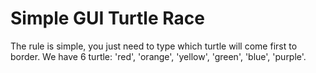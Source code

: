 # Simple GUI Turtle Race

The rule is simple, you just need to type which turtle will come first to border. We have 6 turtle: 'red', 'orange', 'yellow', 'green', 'blue', 'purple'.
